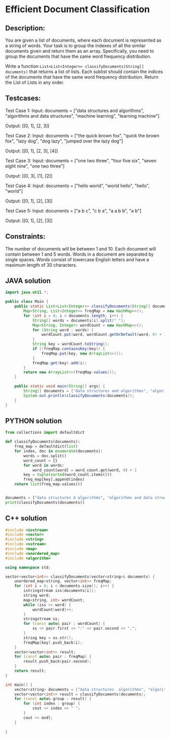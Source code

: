 # Efficient Document Classification
## Description:
You are given a list of documents, where each document is represented as a string of words. 
Your task is to group the indexes of all the similar documents given and return them as an array. 
Specifically, you need to group the documents that have the same word frequency distribution.

Write a function `List<List<Integer>> classifyDocuments(String[] documents)` that returns a list of lists. 
Each sublist should contain the indices of the documents that have the same word frequency distribution.
Return the List of Lists in any order.

## Testcases:
Test Case 1:
Input: documents = ["data structures and algorithms", "algorithms and data structures", "machine learning", "learning machine"]

Output: [[0, 1], [2, 3]]

Test Case 2:
Input: documents = ["the quick brown fox", "quick the brown fox", "lazy dog", "dog lazy", "jumped over the lazy dog"]

Output: [[0, 1], [2, 3], [4]]

Test Case 3:
Input: documents = ["one two three", "four five six", "seven eight nine", "one two three"]

Output: [[0, 3], [1], [2]]

Test Case 4:
Input: documents = ["hello world", "world hello", "hello", "world"]

Output: [[0, 1], [2], [3]]

Test Case 5:
Input: documents = ["a b c", "c b a", "a a b b", "a b"]

Output: [[0, 1], [2], [3]]

## Constraints:
The number of documents will be between 1 and 10.
Each document will contain between 1 and 5 words.
Words in a document are separated by single spaces.
Words consist of lowercase English letters and have a maximum length of 30 characters.


## JAVA solution
```java
import java.util.*;

public class Main {
    public static List<List<Integer>> classifyDocuments(String[] documents) {
        Map<String, List<Integer>> freqMap = new HashMap<>();
        for (int i = 0; i < documents.length; i++) {
            String[] words = documents[i].split(" ");
            Map<String, Integer> wordCount = new HashMap<>();
            for (String word : words) {
                wordCount.put(word, wordCount.getOrDefault(word, 0) + 1);
            }
            String key = wordCount.toString();
            if (!freqMap.containsKey(key)) {
                freqMap.put(key, new ArrayList<>());
            }
            freqMap.get(key).add(i);
        }
        return new ArrayList<>(freqMap.values());
    }

    public static void main(String[] args) {
        String[] documents = {"data structures and algorithms", "algorithms and data structures", "machine learning", "learning machine"};
        System.out.println(classifyDocuments(documents));  
    }
}

```

## PYTHON solution

```python
from collections import defaultdict

def classifyDocuments(documents):
    freq_map = defaultdict(list)
    for index, doc in enumerate(documents):
        words = doc.split()
        word_count = {}
        for word in words:
            word_count[word] = word_count.get(word, 0) + 1
        key = tuple(sorted(word_count.items()))
        freq_map[key].append(index)
    return list(freq_map.values())


documents = ["data structures d algorithms", "algorithms and data structures", "machine learning", "learning machine"]
print(classifyDocuments(documents))  

```

## C++ solution

```cpp
#include <iostream>
#include <vector>
#include <string>
#include <sstream>
#include <map>
#include <unordered_map>
#include <algorithm>

using namespace std;

vector<vector<int>> classifyDocuments(vector<string>& documents) {
    unordered_map<string, vector<int>> freqMap;
    for (int i = 0; i < documents.size(); i++) {
        istringstream iss(documents[i]);
        string word;
        map<string, int> wordCount;
        while (iss >> word) {
            wordCount[word]++;
        }
        stringstream ss;
        for (const auto& pair : wordCount) {
            ss << pair.first << ":" << pair.second << ",";
        }
        string key = ss.str();
        freqMap[key].push_back(i);
    }
    vector<vector<int>> result;
    for (const auto& pair : freqMap) {
        result.push_back(pair.second);
    }
    return result;
}

int main() {
    vector<string> documents = {"data structures  algorithms", "algorithms and data structures", "machine learning", "learning machine"};
    vector<vector<int>> result = classifyDocuments(documents);
    for (const auto& group : result) {
        for (int index : group) {
            cout << index << " ";
        }
        cout << endl;
    }
    
}

```


